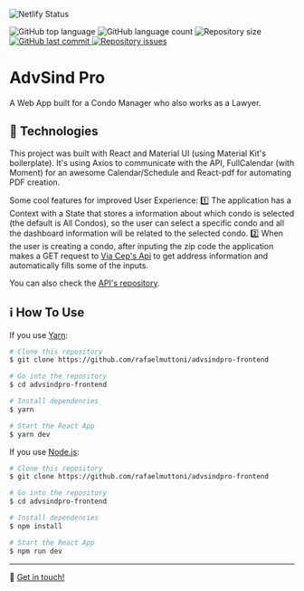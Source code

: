 ![Netlify Status](https://api.netlify.com/api/v1/badges/6ec35d25-adc1-40e7-be1e-4d73e816d5fa/deploy-status)

<p>
  <img alt="GitHub top language" src="https://img.shields.io/github/languages/top/rafaelmuttoni/advsindpro-frontend.svg">

  <img alt="GitHub language count" src="https://img.shields.io/github/languages/count/rafaelmuttoni/advsindpro-frontend.svg">

  <img alt="Repository size" src="https://img.shields.io/github/repo-size/rafaelmuttoni/advsindpro-frontend.svg">

  <a href="https://github.com/rafaelmuttoni/advsindpro-frontend/commits/master">
    <img alt="GitHub last commit" src="https://img.shields.io/github/last-commit/rafaelmuttoni/advsindpro-frontend.svg">
  </a>

  <a href="https://github.com/rafaelmuttoni/advsindpro-frontend/issues">
    <img alt="Repository issues" src="https://img.shields.io/github/issues/rafaelmuttoni/advsindpro-frontend.svg">
  </a>
</p>

<h1>
    AdvSind Pro
</h1>

<p>A Web App built for a Condo Manager who also works as a Lawyer.</p>

## :rocket: Technologies

This project was built with React and Material UI (using Material Kit's boilerplate). It's using Axios to communicate with the API, FullCalendar (with Moment) for an awesome Calendar/Schedule and React-pdf for automating PDF creation.

Some cool features for improved User Experience:
1️⃣ The application has a Context with a State that stores a information about which condo is selected (the default is All Condos), so the user can select a specific condo and all the dashboard information will be related to the selected condo.
2️⃣ When the user is creating a condo, after inputing the zip code the application makes a GET request to [Via Cep's Api](https://viacep.com.br/) to get address information and automatically fills some of the inputs.

You can also check the [API's repository](https://github.com/rafaelmuttoni/advsindpro-backend/).

## :information_source: How To Use

If you use [Yarn](https://yarnpkg.com/):

```bash
# Clone this repository
$ git clone https://github.com/rafaelmuttoni/advsindpro-frontend

# Go into the repository
$ cd advsindpro-frontend

# Install dependencies
$ yarn

# Start the React App
$ yarn dev
```

If you use [Node.js](https://nodejs.org/):

```bash
# Clone this repository
$ git clone https://github.com/rafaelmuttoni/advsindpro-frontend

# Go into the repository
$ cd advsindpro-frontend

# Install dependencies
$ npm install

# Start the React App
$ npm run dev
```

---

:wave: [Get in touch!](https://www.linkedin.com/in/rafaelmuttoni/)
